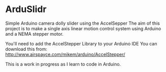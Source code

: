 # ArduSlidr
Simple Arduino camera dolly slider using the AccelSepper
The aim of this project is to make a single axis linear motion control system using Arduino and a NEMA stepper motor.

You'll need to add the AccelStepper Library to your Arduino IDE
You can download this from: http://www.airspayce.com/mikem/arduino/AccelStepper/

This is a work in progress as I learn to code in Arduino.
